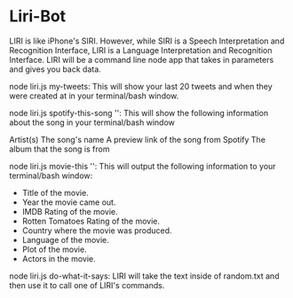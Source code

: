 # Liri-Bot

LIRI is like iPhone's SIRI. However, while SIRI is a Speech Interpretation and Recognition Interface, LIRI is a Language Interpretation and Recognition Interface. LIRI will be a command line node app that takes in parameters and gives you back data.

node liri.js my-tweets:
This will show your last 20 tweets and when they were created at in your terminal/bash window.



node liri.js spotify-this-song '<song name here>':
This will show the following information about the song in your terminal/bash window

Artist(s)
The song's name
A preview link of the song from Spotify
The album that the song is from

node liri.js movie-this '<movie name here>':
This will output the following information to your terminal/bash window:

   * Title of the movie.
   * Year the movie came out.
   * IMDB Rating of the movie.
   * Rotten Tomatoes Rating of the movie.
   * Country where the movie was produced.
   * Language of the movie.
   * Plot of the movie.
   * Actors in the movie.
   
   node liri.js do-what-it-says:
   LIRI will take the text inside of random.txt and then use it to call one of LIRI's commands.


